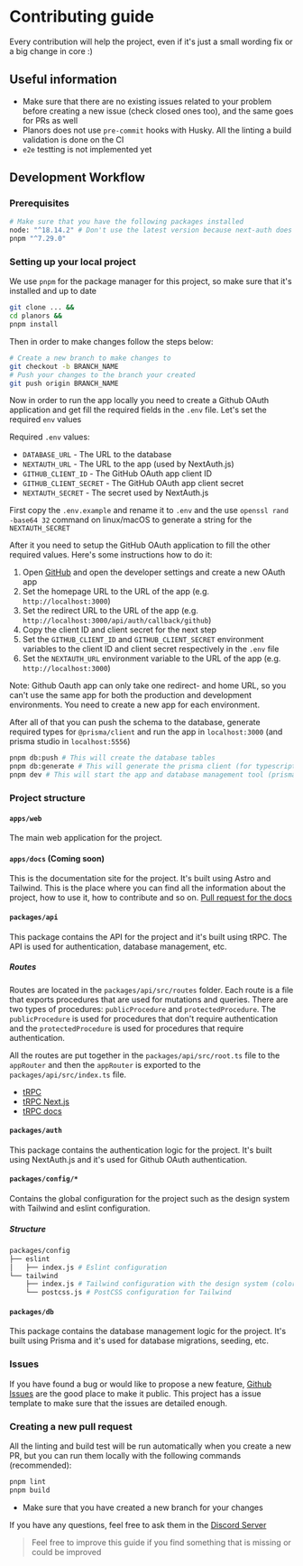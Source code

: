 # Contributing guide

Every contribution will help the project, even if it's just a small wording fix or a big change in core :)

## Useful information

- Make sure that there are no existing issues related to your problem before creating a new issue (check closed ones too), and the same goes for PRs as well
- Planors does not use `pre-commit` hooks with Husky. All the linting a build validation is done on the CI
- `e2e` testting is not implemented yet

## Development Workflow

### Prerequisites

```bash
# Make sure that you have the following packages installed
node: "^18.14.2" # Don't use the latest version because next-auth does not support it
pnpm "^7.29.0"
```

### Setting up your local project

We use `pnpm` for the package manager for this project, so make sure that it's installed and up to date

```bash
git clone ... &&
cd planors &&
pnpm install
```

Then in order to make changes follow the steps below: 

```bash
# Create a new branch to make changes to
git checkout -b BRANCH_NAME
# Push your changes to the branch your created
git push origin BRANCH_NAME
```

Now in order to run the app locally you need to create a Github OAuth application and get fill the required fields in the `.env` file. Let's set the required `env` values

Required `.env` values:

- `DATABASE_URL` - The URL to the database
- `NEXTAUTH_URL` - The URL to the app (used by NextAuth.js)
- `GITHUB_CLIENT_ID` - The GitHub OAuth app client ID
- `GITHUB_CLIENT_SECRET` - The GitHub OAuth app client secret
- `NEXTAUTH_SECRET` - The secret used by NextAuth.js


First copy the `.env.example` and rename it to `.env` and the use `openssl rand -base64 32` command on linux/macOS to generate a string for the `NEXTAUTH_SECRET`

After it you need to setup the GitHub OAuth application to fill the other required values. Here's some instructions how to do it:

1. Open [GitHub](https://github.com) and open the developer settings and create a new OAuth app
2. Set the homepage URL to the URL of the app (e.g. `http://localhost:3000`)
3. Set the redirect URL to the URL of the app (e.g. `http://localhost:3000/api/auth/callback/github`)
4. Copy the client ID and client secret for the next step
5. Set the `GITHUB_CLIENT_ID` and `GITHUB_CLIENT_SECRET` environment variables to the client ID and client secret respectively in the `.env` file
6. Set the `NEXTAUTH_URL` environment variable to the URL of the app (e.g. `http://localhost:3000`)

Note: Github Oauth app can only take one redirect- and home URL, so you can't use the same app for both the production and development environments. You need to create a new app for each environment.

After all of that you can push the schema to the database, generate required types for `@prisma/client` and run the app in `localhost:3000` (and prisma studio in `localhost:5556`)

```bash
pnpm db:push # This will create the database tables
pnpm db:generate # This will generate the prisma client (for typescript)
pnpm dev # This will start the app and database management tool (prisma studio)
```

### Project structure

#### `apps/web`

The main web application for the project.

#### `apps/docs` (Coming soon)

This is the documentation site for the project. It's built using Astro and Tailwind. This is the place where you can find all the information about the project, how to use it, how to contribute and so on. [Pull request for the docs](https://github.com/planors/planors/pull/47)

#### `packages/api`

This package contains the API for the project and it's built using tRPC. The API is used for authentication, database management, etc.

##### Routes

Routes are located in the `packages/api/src/routes` folder. Each route is a file that exports procedures that are used for mutations and queries. There are two types of procedures: `publicProcedure` and `protectedProcedure`. The `publicProcedure` is used for procedures that don't require authentication and the `protectedProcedure` is used for procedures that require authentication.

All the routes are put together in the `packages/api/src/root.ts` file to the `appRouter` and then the `appRouter` is exported to the `packages/api/src/index.ts` file.

- [tRPC](https://trpc.io/)
- [tRPC Next.js](https://trpc.io/docs/nextjs)
- [tRPC docs](https://trpc.io/docs)

#### `packages/auth`

This package contains the authentication logic for the project. It's built using NextAuth.js and it's used for Github OAuth authentication.

#### `packages/config/*`

Contains the global configuration for the project such as the design system with Tailwind and eslint configuration.

##### Structure

```bash
packages/config
├── eslint
│   ├── index.js # Eslint configuration
└── tailwind
    ├── index.js # Tailwind configuration with the design system (colors, etc.)
    └── postcss.js # PostCSS configuration for Tailwind
```

#### `packages/db`

This package contains the database management logic for the project. It's built using Prisma and it's used for database migrations, seeding, etc.

### Issues

If you have found a bug or would like to propose a new feature, [Github Issues](https://github.com/planors/planors/issues) are the good place to make it public. This project has a issue template to make sure that the issues are detailed enough.


### Creating a new pull request

All the linting and build test will be run automatically when you create a new PR, but you can run them locally with the following commands (recommended):

```bash
pnpm lint
pnpm build
```

- Make sure that you have created a new branch for your changes

If you have any questions, feel free to ask them in the [Discord Server](https://discord.gg/Cb5XdXYSJh)

> Feel free to improve this guide if you find something that is missing or could be improved
